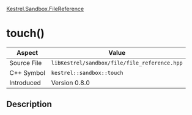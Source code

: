 [Kestrel.Sandbox.FileReference](index)
# touch()
| Aspect | Value |
| --- | --- |
| Source File | `libKestrel/sandbox/file/file_reference.hpp` |
| C++ Symbol | `kestrel::sandbox::touch` |
| Introduced | Version 0.8.0 |
## Description


